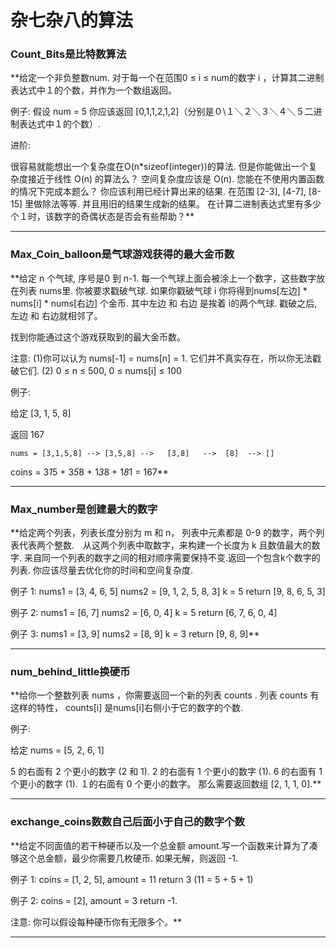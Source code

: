 # 杂七杂八的算法
### Count_Bits是比特数算法
**给定一个非负整数num. 对于每一个在范围0 ≤ i ≤ num的数字 i ，计算其二进制表达式中１的个数，并作为一个数组返回。

例子: 假设 num = 5 你应该返回 [0,1,1,2,1,2]（分别是０\１＼２＼３＼４＼５二进制表达式中１的个数）.

进阶:

很容易就能想出一个复杂度在O(n*sizeof(integer))的算法. 但是你能做出一个复杂度接近于线性 O(n) 的算法么？
空间复杂度应该是 O(n).
您能在不使用内置函数的情况下完成本题么？
你应该利用已经计算出来的结果.
在范围 [2-3], [4-7], [8-15] 里做除法等等. 并且用旧的结果生成新的结果。
在计算二进制表达式里有多少个１时，该数字的奇偶状态是否会有些帮助？**
***
### Max_Coin_balloon是气球游戏获得的最大金币数
**给定 n 个气球, 序号是0 到 n-1. 每一个气球上面会被涂上一个数字，这些数字放在列表 nums里. 你被要求戳破气球. 如果你戳破气球 i 你将得到nums[左边] * nums[i] * nums[右边] 个金币. 其中左边 和 右边 是挨着 i的两个气球. 戳破之后, 左边 和 右边就相邻了。

找到你能通过这个游戏获取到的最大金币数。

注意:
(1)你可以认为 nums[-1] = nums[n] = 1. 它们并不真实存在，所以你无法戳破它们.
(2) 0 ≤ n ≤ 500, 0 ≤ nums[i] ≤ 100

例子:

给定 [3, 1, 5, 8]

返回 167

    nums = [3,1,5,8] --> [3,5,8] -->   [3,8]   -->  [8]  --> []
   coins =  3*1*5      +  3*5*8    +  1*3*8      + 1*8*1   = 167**
***
### Max_number是创建最大的数字
**给定两个列表，列表长度分别为 m 和 n， 列表中元素都是 0-9 的数字，两个列表代表两个整数.　从这两个列表中取数字，来构建一个长度为 k 且数值最大的数字. 来自同一个列表的数字之间的相对顺序需要保持不变.返回一个包含k个数字的列表. 你应该尽量去优化你的时间和空间复杂度.

例子 1:
nums1 = [3, 4, 6, 5]
nums2 = [9, 1, 2, 5, 8, 3]
k = 5
return [9, 8, 6, 5, 3]

例子 2:
nums1 = [6, 7]
nums2 = [6, 0, 4]
k = 5
return [6, 7, 6, 0, 4]

例子 3:
nums1 = [3, 9]
nums2 = [8, 9]
k = 3
return [9, 8, 9]**
***
### num_behind_little换硬币
**给你一个整数列表 nums ，你需要返回一个新的列表 counts . 列表 counts 有这样的特性， counts[i] 是nums[i]右侧小于它的数字的个数.

例子:

给定 nums = [5, 2, 6, 1]

 5 的右面有 2 个更小的数字 (2 和 1).
 2 的右面有 1 个更小的数字 (1).
 6 的右面有 1 个更小的数字 (1).
１的右面有 0 个更小的数字。
那么需要返回数组 [2, 1, 1, 0].**
***
### exchange_coins数数自己后面小于自己的数字个数
**给定不同面值的若干种硬币以及一个总金额 amount.写一个函数来计算为了凑够这个总金额，最少你需要几枚硬币. 如果无解，则返回 -1.

例子 1:
coins = [1, 2, 5], amount = 11
return 3 (11 = 5 + 5 + 1)

例子 2:
coins = [2], amount = 3
return -1.

注意:
你可以假设每种硬币你有无限多个。**
***